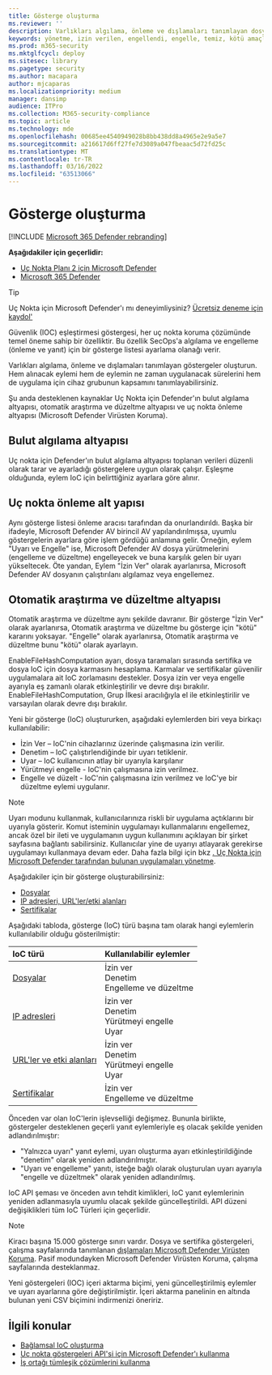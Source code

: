 ```yaml
---
title: Gösterge oluşturma
ms.reviewer: ''
description: Varlıkları algılama, önleme ve dışlamaları tanımlayan dosya karması, IP adresi, URL'ler veya etki alanları için göstergeler oluşturun.
keywords: yönetme, izin verilen, engellendi, engelle, temiz, kötü amaçlı, dosya karma, ip adresi, url'ler, etki alanı
ms.prod: m365-security
ms.mktglfcycl: deploy
ms.sitesec: library
ms.pagetype: security
ms.author: macapara
author: mjcaparas
ms.localizationpriority: medium
manager: dansimp
audience: ITPro
ms.collection: M365-security-compliance
ms.topic: article
ms.technology: mde
ms.openlocfilehash: 00685ee4540949028b8bb438dd8a4965e2e9a5e7
ms.sourcegitcommit: a216617d6ff27fe7d3089a047fbeaac5d72fd25c
ms.translationtype: MT
ms.contentlocale: tr-TR
ms.lasthandoff: 03/16/2022
ms.locfileid: "63513066"
---
```

# <a name="create-indicators"></a>Gösterge oluşturma

[!INCLUDE [Microsoft 365 Defender rebranding](../../includes/microsoft-defender.md)]

**Aşağıdakiler için geçerlidir:**

- [Uç Nokta Planı 2 için Microsoft Defender](https://go.microsoft.com/fwlink/p/?linkid=2154037)
- [Microsoft 365 Defender](https://go.microsoft.com/fwlink/?linkid=2118804)

> [!TIP]
>
> Uç Nokta için Microsoft Defender'ı mı deneyimliysiniz? [Ücretsiz deneme için kaydol'](https://www.microsoft.com/WindowsForBusiness/windows-atp?ocid=docs-wdatp-automationexclusionlist-abovefoldlink)

Güvenlik (IOC) eşleştirmesi göstergesi, her uç nokta koruma çözümünde temel öneme sahip bir özelliktir. Bu özellik SecOps'a algılama ve engelleme (önleme ve yanıt) için bir gösterge listesi ayarlama olanağı verir.

Varlıkları algılama, önleme ve dışlamaları tanımlayan göstergeler oluşturun. Hem alınacak eylemi hem de eylemin ne zaman uygulanacak sürelerini hem de uygulama için cihaz grubunun kapsamını tanımlayabilirsiniz.

Şu anda desteklenen kaynaklar Uç Nokta için Defender'ın bulut algılama altyapısı, otomatik araştırma ve düzeltme altyapısı ve uç nokta önleme altyapısı (Microsoft Defender Virüsten Koruma).

## <a name="cloud-detection-engine"></a>Bulut algılama altyapısı

Uç nokta için Defender'ın bulut algılama altyapısı toplanan verileri düzenli olarak tarar ve ayarladığı göstergelere uygun olarak çalışır. Eşleşme olduğunda, eylem IoC için belirttiğiniz ayarlara göre  alınır.

## <a name="endpoint-prevention-engine"></a>Uç nokta önleme alt yapısı

Aynı gösterge listesi önleme aracısı tarafından da onurlandırıldı. Başka bir ifadeyle, Microsoft Defender AV birincil AV yapılandırılmışsa, uyumlu göstergelerin ayarlara göre işlem gördüğü anlamına gelir. Örneğin, eylem "Uyarı ve Engelle" ise, Microsoft Defender AV dosya yürütmelerini (engelleme ve düzeltme) engelleyecek ve buna karşılık gelen bir uyarı yükseltecek. Öte yandan, Eylem "İzin Ver" olarak ayarlanırsa, Microsoft Defender AV dosyanın çalıştırılanı algılamaz veya engellemez.

## <a name="automated-investigation-and-remediation-engine"></a>Otomatik araştırma ve düzeltme altyapısı

Otomatik araştırma ve düzeltme aynı şekilde davranır. Bir gösterge "İzin Ver" olarak ayarlanırsa, Otomatik araştırma ve düzeltme bu gösterge için "kötü" kararını yoksayar. "Engelle" olarak ayarlanırsa, Otomatik araştırma ve düzeltme bunu "kötü" olarak ayarlayın.

EnableFileHashComputation ayarı, dosya taramaları sırasında sertifika ve dosya IoC için dosya karmasını hesaplama. Karmalar ve sertifikalar güvenilir uygulamalara ait IoC zorlamasını destekler. Dosya izin ver veya engelle ayarıyla eş zamanlı olarak etkinleştirilir ve devre dışı bırakılır. EnableFileHashComputation, Grup İlkesi aracılığıyla el ile etkinleştirilir ve varsayılan olarak devre dışı bırakılır.

Yeni bir gösterge (IoC) oluştururken, aşağıdaki eylemlerden biri veya birkaçı kullanılabilir:

- İzin Ver – IoC'nin cihazlarınız üzerinde çalışmasına izin verilir.
- Denetim – IoC çalıştırlendiğinde bir uyarı tetiklenir.
- Uyar – IoC kullanıcının atlay bir uyarıyla karşılanır 
- Yürütmeyi engelle - IoC'nin çalışmasına izin verilmez.
- Engelle ve düzelt - IoC'nin çalışmasına izin verilmez ve IoC'ye bir düzeltme eylemi uygulanır.

>[!NOTE]
> Uyarı modunu kullanmak, kullanıcılarınıza riskli bir uygulama açtıklarını bir uyarıyla gösterir. Komut isteminin uygulamayı kullanmalarını engellemez, ancak özel bir ileti ve uygulamanın uygun kullanımını açıklayan bir şirket sayfasına bağlantı sabilirsiniz. Kullanıcılar yine de uyarıyı atlayarak gerekirse uygulamayı kullanmaya devam eder. Daha fazla bilgi için bkz [. Uç Nokta için Microsoft Defender tarafından bulunan uygulamaları yönetme](/cloud-app-security/mde-govern).

Aşağıdakiler için bir gösterge oluşturabilirsiniz:

- [Dosyalar](indicator-file.md)
- [IP adresleri, URL'ler/etki alanları](indicator-ip-domain.md)
- [Sertifikalar](indicator-certificates.md)

Aşağıdaki tabloda, gösterge (IoC) türü başına tam olarak hangi eylemlerin kullanılabilir olduğu gösterilmiştir:

| IoC türü | Kullanılabilir eylemler |
|:---|:---|
| [Dosyalar](indicator-file.md) | İzin ver <br> Denetim <br> Engelleme ve düzeltme |
| [IP adresleri](indicator-ip-domain.md) | İzin ver <br> Denetim <br> Yürütmeyi engelle <br> Uyar |
| [URL'ler ve etki alanları](indicator-ip-domain.md) | İzin ver <br> Denetim <br> Yürütmeyi engelle<br> Uyar |
| [Sertifikalar](indicator-certificates.md) | İzin ver <br> Engelleme ve düzeltme |

Önceden var olan IoC'lerin işlevselliği değişmez. Bununla birlikte, göstergeler desteklenen geçerli yanıt eylemleriyle eş olacak şekilde yeniden adlandırılmıştır:

- "Yalnızca uyarı" yanıt eylemi, uyarı oluşturma ayarı etkinleştirildiğinde "denetim" olarak yeniden adlandırılmıştır.
- "Uyarı ve engelleme" yanıtı, isteğe bağlı olarak oluşturulan uyarı ayarıyla "engelle ve düzeltmek" olarak yeniden adlandırılmış.

IoC API şeması ve önceden avın tehdit kimlikleri, IoC yanıt eylemlerinin yeniden adlanmasıyla uyumlu olacak şekilde güncelleştirildi. API düzeni değişiklikleri tüm IoC Türleri için geçerlidir.

> [!Note]
> Kiracı başına 15.000 gösterge sınırı vardır. Dosya ve sertifika göstergeleri, çalışma sayfalarında tanımlanan [dışlamaları Microsoft Defender Virüsten Koruma](/windows/security/threat-protection/microsoft-defender-antivirus/configure-exclusions-microsoft-defender-antivirus). Pasif modundayken Microsoft Defender Virüsten Koruma, çalışma sayfalarında desteklanmaz.
>
> Yeni göstergeleri (IOC) içeri aktarma biçimi, yeni güncelleştirilmiş eylemler ve uyarı ayarlarına göre değiştirilmiştir. İçeri aktarma panelinin en altında bulunan yeni CSV biçimini indirmenizi öneririz.

## <a name="related-topics"></a>İlgili konular

- [Bağlamsal IoC oluşturma](respond-file-alerts.md#add-indicator-to-block-or-allow-a-file)
- [Uç nokta göstergeleri API'si için Microsoft Defender'ı kullanma](ti-indicator.md)
- [İş ortağı tümleşik çözümlerini kullanma](partner-applications.md)
